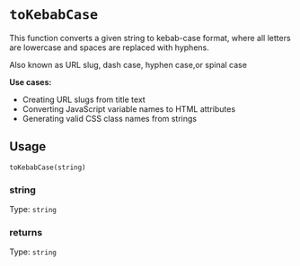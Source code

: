 # `toKebabCase`

This function converts a given string to kebab-case format, where all letters
are lowercase and spaces are replaced with hyphens.

Also known as URL slug, dash case, hyphen case,or spinal case

**Use cases:**

- Creating URL slugs from title text
- Converting JavaScript variable names to HTML attributes
- Generating valid CSS class names from strings

## Usage

`toKebabCase(string)`

### string

Type: `string`

### returns

Type: `string`
